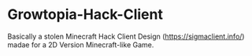 # Growtopia-Hack-Client
Basically a stolen Minecraft Hack Client Design (https://sigmaclient.info/) madae for a 2D Version Minecraft-like Game.
